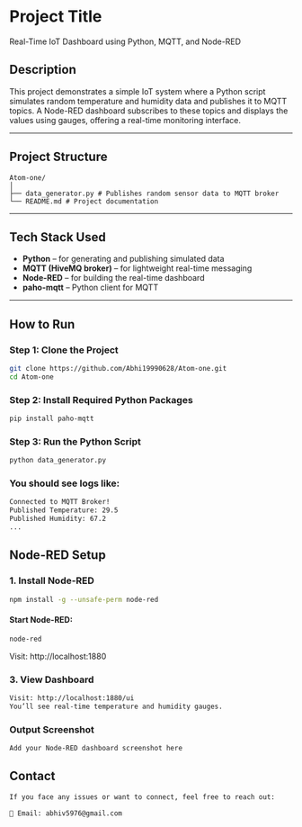 # Project Title

Real-Time IoT Dashboard using Python, MQTT, and Node-RED

## Description

This project demonstrates a simple IoT system where a Python script simulates random temperature and humidity data and publishes it to MQTT topics. A Node-RED dashboard subscribes to these topics and displays the values using gauges, offering a real-time monitoring interface.

---

## Project Structure
```
Atom-one/
│
├── data_generator.py # Publishes random sensor data to MQTT broker
└── README.md # Project documentation
```

---

## Tech Stack Used

- **Python** – for generating and publishing simulated data
- **MQTT (HiveMQ broker)** – for lightweight real-time messaging
- **Node-RED** – for building the real-time dashboard
- **paho-mqtt** – Python client for MQTT

---

## How to Run

### Step 1: Clone the Project

```bash
git clone https://github.com/Abhi19990628/Atom-one.git
cd Atom-one
```

### Step 2: Install Required Python Packages

```bash
pip install paho-mqtt
```

### Step 3: Run the Python Script

```bash
python data_generator.py
```

### You should see logs like:
```bash
Connected to MQTT Broker!
Published Temperature: 29.5
Published Humidity: 67.2
...
```

## Node-RED Setup

### 1. Install Node-RED
```bash
npm install -g --unsafe-perm node-red
```

#### Start Node-RED:
```bash
node-red
```
Visit: http://localhost:1880

### 3. View Dashboard
```bash
Visit: http://localhost:1880/ui
You’ll see real-time temperature and humidity gauges.
```

### Output Screenshot
```bash
Add your Node-RED dashboard screenshot here 
```

## Contact
```bash 
If you face any issues or want to connect, feel free to reach out:

📧 Email: abhiv5976@gmail.com

```

